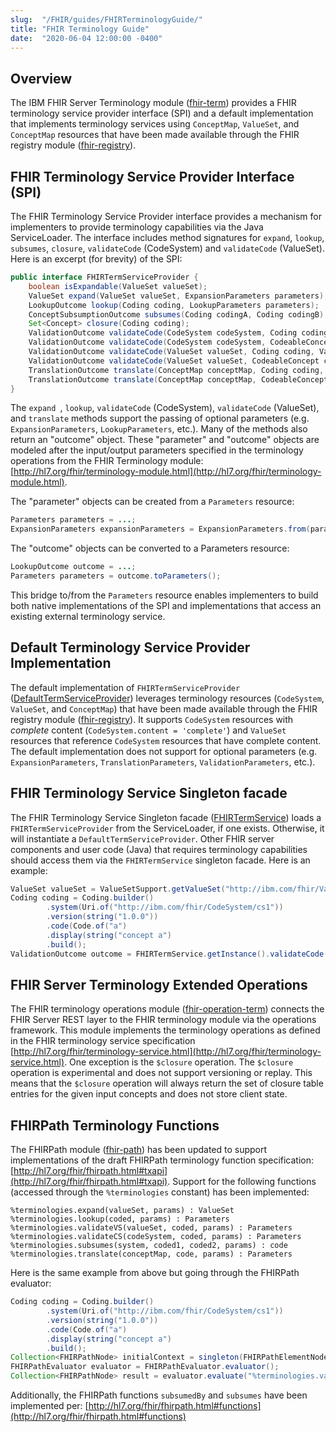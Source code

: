 ```yaml
---
slug:  "/FHIR/guides/FHIRTerminologyGuide/"
title: "FHIR Terminology Guide"
date:  "2020-06-04 12:00:00 -0400"
---
```


## Overview

The IBM FHIR Server Terminology module ([fhir-term](https://github.com/IBM/FHIR/tree/master/fhir-term)) provides a FHIR terminology service provider interface (SPI) and a default implementation that implements terminology services using `ConceptMap`, `ValueSet`, and `ConceptMap` resources that have been made available through the FHIR registry module ([fhir-registry](https://github.com/IBM/FHIR/tree/master/fhir-registry)).

## FHIR Terminology Service Provider Interface (SPI)

The FHIR Terminology Service Provider interface provides a mechanism for implementers to provide terminology capabilities via the Java ServiceLoader. The interface includes method signatures for `expand`, `lookup`, `subsumes`, `closure`, `validateCode` (CodeSystem) and `validateCode` (ValueSet). Here is an excerpt (for brevity) of the SPI:

```java
public interface FHIRTermServiceProvider {
    boolean isExpandable(ValueSet valueSet);
    ValueSet expand(ValueSet valueSet, ExpansionParameters parameters);
    LookupOutcome lookup(Coding coding, LookupParameters parameters);
    ConceptSubsumptionOutcome subsumes(Coding codingA, Coding codingB);
    Set<Concept> closure(Coding coding);
    ValidationOutcome validateCode(CodeSystem codeSystem, Coding coding, ValidationParameters parameters);
    ValidationOutcome validateCode(CodeSystem codeSystem, CodeableConcept codeableConcept, ValidationParameters parameters);
    ValidationOutcome validateCode(ValueSet valueSet, Coding coding, ValidationParameters parameters);
    ValidationOutcome validateCode(ValueSet valueSet, CodeableConcept codeableConcept, ValidationParameters parameters);
    TranslationOutcome translate(ConceptMap conceptMap, Coding coding, TranslationParameters parameters);
    TranslationOutcome translate(ConceptMap conceptMap, CodeableConcept codeableConcept, TranslationParameters parameters);
}

```

The `expand `, `lookup`, `validateCode` (CodeSystem), `validateCode` (ValueSet), and `translate` methods support the passing of optional parameters (e.g. `ExpansionParameters`, `LookupParameters`, etc.). Many of the methods also return an "outcome" object. These "parameter" and "outcome" objects are modeled after the input/output parameters specified in the terminology operations from the FHIR Terminology module: [http://hl7.org/fhir/terminology-module.html](http://hl7.org/fhir/terminology-module.html).

The "parameter" objects can be created from a `Parameters` resource:

```java
Parameters parameters = ...;
ExpansionParameters expansionParameters = ExpansionParameters.from(parameters);
```

The "outcome" objects can be converted to a Parameters resource:

```java
LookupOutcome outcome = ...;
Parameters parameters = outcome.toParameters();
```

This bridge to/from the `Parameters` resource enables implementers to build both native implementations of the SPI and implementations that access an existing external terminology service.

## Default Terminology Service Provider Implementation

The default implementation of `FHIRTermServiceProvider` ([DefaultTermServiceProvider](https://github.com/IBM/FHIR/blob/master/fhir-term/src/main/java/com/ibm/fhir/term/service/provider/DefaultTermServiceProvider.java)) leverages terminology resources (`CodeSystem`, `ValueSet`, and `ConceptMap`) that have been made available through the FHIR registry module ([fhir-registry](https://github.com/IBM/FHIR/tree/master/fhir-registry)). It supports `CodeSystem` resources with *complete* content (`CodeSystem.content = 'complete'`) and `ValueSet` resources that reference `CodeSystem` resources that have complete content. The default implementation does not support for optional parameters (e.g. `ExpansionParameters`, `TranslationParameters`, `ValidationParameters`, etc.).

## FHIR Terminology Service Singleton facade

The FHIR Terminology Service Singleton facade ([FHIRTermService](https://github.com/IBM/FHIR/blob/master/fhir-term/src/main/java/com/ibm/fhir/term/service/FHIRTermService.java)) loads a `FHIRTermServiceProvider` from the ServiceLoader, if one exists. Otherwise, it will instantiate a `DefaultTermServiceProvider`. Other FHIR server components and user code (Java) that requires terminology capabilities should access them via the `FHIRTermService` singleton facade. Here is an example:

```java
ValueSet valueSet = ValueSetSupport.getValueSet("http://ibm.com/fhir/ValueSet/vs1");
Coding coding = Coding.builder()
        .system(Uri.of("http://ibm.com/fhir/CodeSystem/cs1"))
        .version(string("1.0.0"))
        .code(Code.of("a")
        .display(string("concept a")
        .build();
ValidationOutcome outcome = FHIRTermService.getInstance().validateCode(valueSet, coding);
```

## FHIR Server Terminology Extended Operations

The FHIR terminology operations module ([fhir-operation-term](https://github.com/IBM/FHIR/tree/master/fhir-operation-term)) connects the FHIR Server REST layer to the FHIR terminology module via the operations framework. This module implements the terminology operations as defined in the FHIR terminology service specification [http://hl7.org/fhir/terminology-service.html](http://hl7.org/fhir/terminology-service.html). One exception is the `$closure` operation. The `$closure` operation is experimental and does not support versioning or replay. This means that the `$closure` operation will always return the set of closure table entries for the given input concepts and does not store client state.

## FHIRPath Terminology Functions

The FHIRPath module ([fhir-path](https://github.com/IBM/FHIR/tree/master/fhir-path)) has been updated to support implementations of the draft FHIRPath terminology function specification: [http://hl7.org/fhir/fhirpath.html#txapi](http://hl7.org/fhir/fhirpath.html#txapi). Support for the following functions (accessed through the `%terminologies` constant) has been implemented:

```
%terminologies.expand(valueSet, params) : ValueSet
%terminologies.lookup(coded, params) : Parameters
%terminologies.validateVS(valueSet, coded, params) : Parameters
%terminologies.validateCS(codeSystem, coded, params) : Parameters
%terminologies.subsumes(system, coded1, coded2, params) : code
%terminologies.translate(conceptMap, code, params) : Parameters
```

Here is the same example from above but going through the FHIRPath evaluator:

```java
Coding coding = Coding.builder()
        .system(Uri.of("http://ibm.com/fhir/CodeSystem/cs1"))
        .version(string("1.0.0"))
        .code(Code.of("a")
        .display(string("concept a")
        .build();
Collection<FHIRPathNode> initialContext = singleton(FHIRPathElementNode.elementNode(coding));
FHIRPathEvaluator evaluator = FHIRPathEvaluator.evaluator();
Collection<FHIRPathNode> result = evaluator.evaluate("%terminologies.validateCode('http://ibm.com/fhir/ValueSet/vs1', %context)");

```

Additionally, the FHIRPath functions `subsumedBy` and `subsumes` have been implemented per: [http://hl7.org/fhir/fhirpath.html#functions](http://hl7.org/fhir/fhirpath.html#functions)